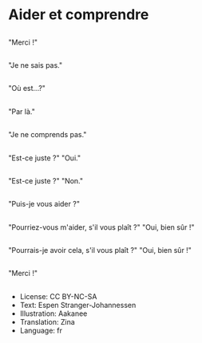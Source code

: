 # Aider et comprendre

##
"Merci !"

##
"Je ne sais pas."

##
"Où est...?"

##
"Par là."

##
"Je ne comprends pas."

##
"Est-ce juste ?" "Oui."

##
"Est-ce juste ?" "Non."

##
"Puis-je vous aider ?"

##
"Pourriez-vous m'aider, s'il vous plaît ?" "Oui, bien sûr !"

##
"Pourrais-je avoir cela, s'il vous plaît ?" "Oui, bien sûr !"

##
"Merci !"

##
* License: CC BY-NC-SA
* Text: Espen Stranger-Johannessen
* Illustration: Aakanee
* Translation: Zina
* Language: fr
